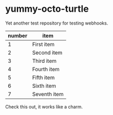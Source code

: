 # yummy-octo-turtle

Yet another test repository for testing webhooks.

 number   | item               
----------|--------------
1         | First item
2         | Second item
3         | Third item
4         | Fourth item
5         | Fifth item
6         | Sixth item
7         | Seventh item

Check this out, it works like a charm.
